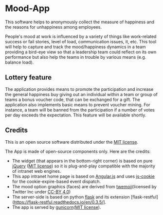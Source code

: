 # Mood-App
This software helps to anonymously collect the measure of happiness
  and the reasons for unhappiness among employees.

People's mood at work is influenced by a variety of things like work-related
  success or fail stories, level of load, communication issues, it, etc. This
  tool will help to capture and track the mood/happiness dynamics in a team
  providing a bird-eye view so that a leadership team could reflect on its own
  performance but also help the teams in trouble by various means
  (e.g. balance load).

## Lottery feature
The application provides means to promote the participation and increase the
  general happiness buy giving out an individual within a team or group of teams
  a bonus voucher code, that can be exchanged for a gift. The application also
  implements basic means to prevent voucher mining. For instance, a team will
  be banned from the participation if a number of votes per day exceeds the
  expectation. This feature will be available shortly.

## Credits
This is an open source software distributed under the [MIT license](https://opensource.org/licenses/MIT).

The App is made of open-source components only. Here are the credits:

* The widget (that appears in the bottom-right corner) is based on pure [jQuery](https://jquery.org) ([MIT license](https://jquery.org/license/)) so it is plug-and-play compatible with the majority of intranet web engines.
* This app intranet home page is based on [Angular.js](https://angularjs.org/) and uses  [js-cookie](https://github.com/js-cookie/js-cookie) for the cookie-expire-based event dispatch.
* The mood option graphics (faces) are derived from [twemoji](https://github.com/twitter/twemoji)(licensed by Twitter Inc under  [CC-BY 4.0](https://creativecommons.org/licenses/by/4.0/))
* The server-side is based on python [flask](http://flask.pocoo.org/docs/0.12/) and its extension [flask-restful](https://flask-restful.readthedocs.io/en/0.3.5/].
* The app is served by [gunicorn](http://gunicorn.org/)([MIT license](https://github.com/benoitc/gunicorn/blob/master/LICENSE)).
